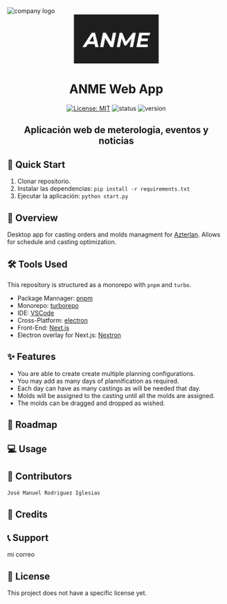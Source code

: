 <img src="https://upload.wikimedia.org/wikipedia/commons/c/c3/Python-logo-notext.svg" alt="company logo" width="55"/>

<div align="center">

<img src="./src/static/img/logo.png" alt="project logo" width="200"/>

# ANME Web App

[![License: MIT](https://img.shields.io/badge/License-MIT-green.svg)](https://opensource.org/licenses/MIT)
![status](https://img.shields.io/badge/completed-%E2%9C%96%EF%B8%8F-green)
![version](https://img.shields.io/badge/version-0.5-red)

## Aplicación web de meterologia, eventos y noticias

</div>

## 🚀 Quick Start

1. Clonar repositorio.
2. Instalar las dependencias: `pip install -r requirements.txt`
3. Ejecutar la aplicación: `python start.py`

## 📖 Overview

Desktop app for casting orders and molds managment for [Azterlan](http://www.azterlan.es/es/). Allows for schedule and casting optimization.

## 🛠️ Tools Used

This repository is structured as a monorepo with `pnpm` and `turbo`.

- Package Mannager: [pnpm](https://pnpm.io/)
- Monorepo: [turborepo](https://turbo.build/)
- IDE: [VSCode](https://code.visualstudio.com/)
- Cross-Platform: [electron](https://www.electronjs.org/)
- Front-End: [Next.js](https://nextjs.org/)
- Electron overlay for Next.js: [Nextron](https://github.com/saltyshiomix/nextron)

## ✨ Features

- You are able to create create multiple planning configurations.
- You may add as many days of plannification as required.
- Each day can have as many castings as will be needed that day.
- Molds will be assigned to the casting until all the molds are assigned.
- The molds can be dragged and dropped as wished.

## 🚧 Roadmap

## 💻 Usage

## 🤝 Contributors

    José Manuel Rodriguez Iglesias

## 🙏 Credits


## 📞 Support

 mi correo 

## 📄 License

This project does not have a specific license yet.
